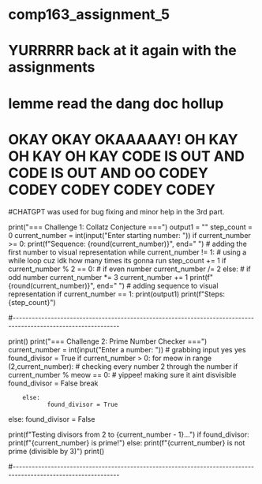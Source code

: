 # comp163_assignment_5

# YURRRRR back at it again with the assignments
# lemme read the dang doc hollup
# OKAY OKAY OKAAAAAY! OH KAY OH KAY OH KAY CODE IS OUT AND CODE IS OUT AND OO CODEY CODEY CODEY CODEY CODEY
#CHATGPT was used for bug fixing and minor help in the 3rd part.

print("=== Challenge 1: Collatz Conjecture ===")
output1 = ""
step_count = 0
current_number = int(input("Enter starting number: "))
if current_number >= 0:
        print(f"Sequence: {round(current_number)}", end=" ") # adding the first number to visual representation
        while current_number != 1: # using a while loop cuz idk how many times its gonna run
            step_count += 1
            if current_number % 2 == 0: # if even number
                current_number /= 2
            else: # if odd number 
                current_number *= 3
                current_number += 1
            print(f"{round(current_number)}", end=" ") # adding sequence to visual representation
if current_number == 1:
    print(output1)
    print(f"Steps: {step_count}")


#---------------------------------------------------------------------------------------------------------------

print()
print("=== Challenge 2: Prime Number Checker ===")
current_number = int(input("Enter a number: ")) # grabbing input yes yes
found_divisor = True
if current_number > 0:
    for meow in range (2,current_number): # checking every number 2 through the number
        if current_number % meow == 0: # yippee! making sure it aint disvisible 
               found_divisor = False
               break
        
        
        else:
               found_divisor = True
else:
    found_divisor = False

print(f"Testing divisors from 2 to {current_number - 1}...")
if found_divisor:
    print(f"{current_number} is prime!")
else:
    print(f"{current_number} is not prime (divisible by 3)")
print()

#---------------------------------------------------------------------------------------------------------------

